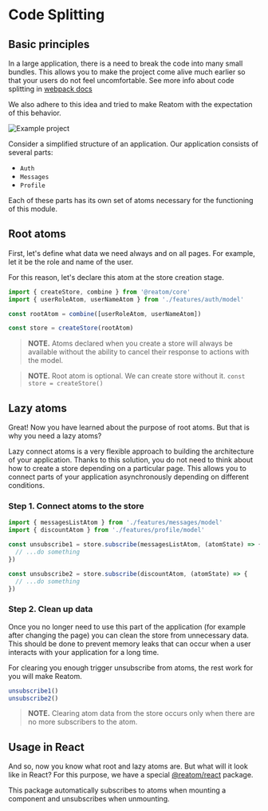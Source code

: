 # Code Splitting

## Basic principles

In a large application, there is a need to break the code into many small bundles. This allows you to make the project come alive much earlier so that your users do not feel uncomfortable. See more info about code splitting in [webpack docs](https://webpack.js.org/guides/code-splitting/)

We also adhere to this idea and tried to make Reatom with the expectation of this behavior.

![Example project](./code-splitting.assets/struct1.svg)

Consider a simplified structure of an application. Our application consists of several parts:

- `Auth`
- `Messages`
- `Profile`

Each of these parts has its own set of atoms necessary for the functioning of this module.

## Root atoms

First, let's define what data we need always and on all pages. For example, let it be the role and name of the user.

For this reason, let's declare this atom at the store creation stage.

```js
import { createStore, combine } from '@reatom/core'
import { userRoleAtom, userNameAtom } from './features/auth/model'

const rootAtom = combine([userRoleAtom, userNameAtom])

const store = createStore(rootAtom)
```

> **NOTE.** Atoms declared when you create a store will always be available without the ability to cancel their response to actions with the model.

> **NOTE.** Root atom is optional. We can create store without it. `const store = createStore()`

## Lazy atoms

Great! Now you have learned about the purpose of root atoms. But that is why you need a lazy atoms?

Lazy connect atoms is a very flexible approach to building the architecture of your application. Thanks to this solution, you do not need to think about how to create a store depending on a particular page. This allows you to connect parts of your application asynchronously depending on different conditions.

### Step 1. Connect atoms to the store

```js
import { messagesListAtom } from './features/messages/model'
import { discountAtom } from './features/profile/model'

const unsubscribe1 = store.subscribe(messagesListAtom, (atomState) => {
  // ...do something
})

const unsubscribe2 = store.subscribe(discountAtom, (atomState) => {
  // ...do something
})
```

### Step 2. Clean up data

Once you no longer need to use this part of the application (for example after changing the page) you can clean the store from unnecessary data. This should be done to prevent memory leaks that can occur when a user interacts with your application for a long time.

For clearing you enough trigger unsubscribe from atoms, the rest work for you will make Reatom.

```js
unsubscribe1()
unsubscribe2()
```

> **NOTE.** Clearing atom data from the store occurs only when there are no more subscribers to the atom.

## Usage in React

And so, now you know what root and lazy atoms are. But what will it look like in React? For this purpose, we have a special [@reatom/react](/packages/react) package.

This package automatically subscribes to atoms when mounting a component and unsubscribes when unmounting.

<!--
TODO: Example

```jsx
import React, { lazy } from 'react'
import { createStore } from '@reatom/core'
import { context } from '@reatom/react'
import { userRoleAtom, userNameAtom } from './features/auth/model'

const rootAtom = combine([userRoleAtom, userNameAtom])

const Messsages = lazy(() => import('./features/messages/ui/Messages'));
const AuthForm = lazy(() => import('./features/auth/ui/AuthForm'));

function Router() {
  const userRole = useAtom(userRoleAtom)

  const Page = {
    'guest': AuthForm,
    'user': Messages,
  }[userRole]

  return (
    <>
      <Suspense fallback={<div>Loading...</div>}>
        <Page />
      </Suspense>
    </>
  )
}

export function App() {
  return (
    <context.Provider value={createStore(rootAtom)}>
      <Router />
    </context.Provider>
  )
}
``` -->
